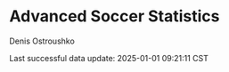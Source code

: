 # Advanced Soccer Statistics
Denis Ostroushko

<!-- gfm -->

Last successful data update: 2025-01-01 09:21:11 CST
